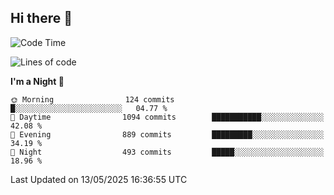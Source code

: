 ## Hi there 👋

<!--
**Wangmerlyn/Wangmerlyn** is a ✨ _special_ ✨ repository because its `README.md` (this file) appears on your GitHub profile.

Here are some ideas to get you started:

- 🔭 I’m currently working on ...
- 🌱 I’m currently learning ...
- 👯 I’m looking to collaborate on ...
- 🤔 I’m looking for help with ...
- 💬 Ask me about ...
- 📫 How to reach me: ...
- 😄 Pronouns: ...
- ⚡ Fun fact: ...
-->
<!--START_SECTION:waka-->
![Code Time](http://img.shields.io/badge/Code%20Time-286%20hrs%2024%20mins-blue)

![Lines of code](https://img.shields.io/badge/From%20Hello%20World%20I%27ve%20Written-12.2%20million%20lines%20of%20code-blue)

**I'm a Night 🦉** 

```text
🌞 Morning                124 commits         █░░░░░░░░░░░░░░░░░░░░░░░░   04.77 % 
🌆 Daytime                1094 commits        ███████████░░░░░░░░░░░░░░   42.08 % 
🌃 Evening                889 commits         █████████░░░░░░░░░░░░░░░░   34.19 % 
🌙 Night                  493 commits         █████░░░░░░░░░░░░░░░░░░░░   18.96 % 
```



 Last Updated on 13/05/2025 16:36:55 UTC
<!--END_SECTION:waka-->
